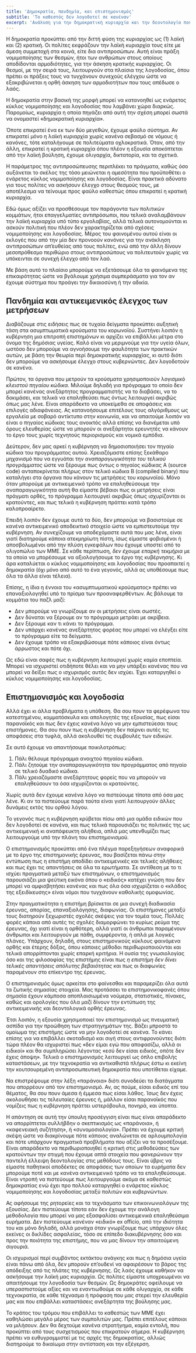 ```yaml
---
title: 'Δημοκρατία, πανδημία, και επιστημονισμός'
subtitle: 'Το καθεστός δεν λογοδοτεί σε κανέναν'
excerpt: 'Ανάλυση για την δημοκρατική κυριαρχία και την δεοντολογία που απαιτείται στην λήψη αποφάσεων για τον κορωνοϊό.'
---
```


Η δημοκρατία προκύπτει από την διττή φύση της κυριαρχίας ως (1) λαϊκή
και (2) κρατική.  Οι πολίτες εκφράζουν την λαϊκή κυριαρχία τους είτε με
άμεση συμμετοχή στα κοινά, είτε δια αντιπροσώπων.  Αυτή είναι πράξη
νομιμοποίησης των θεσμών, ήτοι των ανθρώπων στους οποίους αποδίδονται
αρμοδιότητες, για την άσκηση κρατικής κυριαρχίας.  Οι θεσμοί, με την
σειρά τους, λειτουργούν στα πλαίσια της λογοδοσίας, όπου πρέπει οι
πράξεις τους να τυγχάνουν συνεχούς ελέγχου ώστε να εξακριβώνεται η ορθή
άσκηση των αρμοδιοτήτων που τους απέδωσε ο λαός.

Η δημοκρατία στην βασική της μορφή μπορεί να κατανοηθεί ως ενάρετος
κύκλος νομιμοποίησης και λογοδοσίας που λαμβάνει χώρα διαρκώς.
Παρομοίως, κυριαρχία η οποία πηγάζει από αυτή την σχέση μπορεί σωστά να
ονομαστεί «δημοκρατική κυριαρχία».

Όποτε επικρατεί ένα εκ των δύο μεγεθών, έχουμε φαύλο σύστημα.  Αν
επικρατεί μόνο η λαϊκή κυριαρχία χωρίς κανένα σεβασμό σε νόμους ή
κανόνες, τότε καταλήγουμε σε πολιτεύματα οχλοκρατικά.  Όταν, από την
άλλη, επικρατεί η κρατική κυριαρχία όπου πλέον η εξουσία αποκόπτεται από
την λαϊκή βούληση, έχουμε ολιγαρχία, δικτατορία, και τα σχετικά.

Η παράμετρος της αντιπροσώπευσης περιπλέκει τα πράγματα, καθώς όσο
αυξάνεται το σκέλος της τόσο μειώνεται η αμεσότητα που προϋποθέτει ο
ενάρετος κύκλος νομιμοποίησης και λογοδοσίας.  Είναι πρακτικά αδύνατο
για τους πολίτες να ασκήσουν έλεγχο στους θεσμούς τους, με αποτέλεσμα να
τείνουμε προς φαύλο καθεστώς όπου επικρατεί η κρατική κυριαρχία.

Εδώ όμως αξίζει να προσθέσουμε τον παράγοντα των πολιτικών κομμάτων,
ήτοι επαγγελματίες αντιπρόσωποι, που τελικά αναλαμβάνουν την λαϊκή
κυριαρχία υπό τύπο εργολαβίας, αλλά τελικά αυτονομούνται κι ασκούν
πολιτική που πλέον δεν χαρακτηρίζεται από σχέσεις νομιμοποίησης και
λογοδοσίας.  Μέρος του φαινομένου αυτού είναι οι εκλογές που από την μία
δεν προνοούν κανόνες για την ανάκληση αντιπροσώπων απ’ευθείας από τους
πολίτες, ενώ από την άλλη δίνουν μεσοπρόθεσμο περιθώριο στους
αντιπροσώπους να πολιτευτούν χωρίς να υπόκεινται σε συνεχή έλεγχο από
τον λαό.

Με βάση αυτό το πλαίσιο μπορούμε να εξετάσουμε όλα τα φαινόμενα της
επικαιρότητας ώστε να βγάλουμε χρήσιμα συμπεράσματα για τον αν έχουμε
σύστημα που προάγει την δικαιοσύνη ή την αδικία.

## Πανδημία και αντικειμενικός έλεγχος των μετρήσεων

Διαβάζουμε στις ειδήσεις πως σε τυχαία δείγματα προκύπτει αυξητική τάση
στα ασυμπτωματικά κρούσματα του κορωνοϊού.  Συστήνει λοιπόν η κυβέρνηση
μια επιτροπή επιστημόνων κι αρχίζει να επιβάλλει μέτρα στο όνομα της
δημόσιας υγείας.  Καλό είναι να μεριμνούμε για την υγεία όλων, ωστόσο
δεν μπορούμε να αγνοήσουμε την φαυλότητα των πρακτικών αυτών, με βάση
την θεωρία περί δημοκρατικής κυριαρχίας, κι αυτό διότι δεν μπορούμε να
ασκήσουμε έλεγχο στους κυβερνώντες.  Δεν λογοδοτούν σε κανένα.

Πρώτον, τα όργανα που μετρούν τα κρούσματα χρησιμοποιούν λογισμικό
_κλειστού πηγαίου κώδικα_.  Μιλούμε δηλαδή για πρόγραμμα το οποίο δεν
μπορεί κανένας ανεξάρτητος προγραμματιστής να το διαβάσει, να το
δοκιμάσει, και τελικά να επαληθεύσει πως όντως λειτουργεί ακριβώς όπως
μας λένε.  Είναι απαράδεκτο να υποκείμεθα σε αποφάσεις και επιλογές
αδιαφάνειας.  Ας κατανοήσουμε επιτέλους τους αλγόριθμους ως εργαλεία με
σοβαρό αντίκτυπο στην κοινωνία, και να απαιτούμε λοιπόν να είναι ο
πηγαίος κώδικας τους ανοικτός αλλά επίσης να διανέμεται υπό όρους
ελευθερίας ώστε να μπορούν οι ανεξάρτητοι ερευνητές να κάνουν το έργο
τους χωρίς τεχνητούς περιορισμούς και νομικά εμπόδια.

Δεύτερον, δεν μας αρκεί η κυβέρνηση να δημοσιοποιήσει τον πηγαίο κώδικα
του προγράμματος αυτού.  Χρειαζόμαστε επίσης ξεκάθαρο μηχανισμό που να
εγγυάται την _αναπαραγωγικότητα του τελικού προγράμματος_ ώστε να
ξέρουμε πως όντως ο πηγαίος κώδικας Α (source code) ανταποκρίνεται
πλήρως στον τελικό κώδικα Β (compiled binary) που καταλήγει στα όργανα
που κάνουν τις μετρήσεις του κορωνοϊού.  Μόνο όταν μπορούμε με
αντικειμενικό τρόπο να επαληθεύσουμε την αναπαραγωγικότητα αυτή θα
είμαστε βέβαιοι πως οι μετρήσεις είναι πράγματι ορθές, το πρόγραμμα
λειτουργεί ακριβώς όπως ισχυρίζονται οι κρατούντες, και πως τελικά η
κυβέρνηση πράττει κατά τρόπο καλοπροαίρετο.

Επειδή λοιπόν δεν έχουμε αυτά τα δύο, δεν μπορούμε να βασιστούμε σε
κανένα αντικειμενικό αποδεικτικό στοιχείο ώστε να εμπιστευτούμε την
κυβέρνηση.  Αν συνεχίζουμε να αποδεχόμαστε αυτά που μας λένε, είναι
γιατί διατηρούμε κάποια ατεκμηρίωτη πίστη, ίσως είμαστε φοβισμένοι ή
αποσβολωμένοι από την πλύση εγκεφάλων που έχουμε υποστεί από το
ολιγοπώλιο των ΜΜΕ.  Σε κάθε περίπτωση, _δεν έχουμε επαρκή τεκμήρια_ με
τα οποία να μπορέσουμε να αξιολογήσουμε το έργο της κυβέρνησης.  Κι άρα
καταλύεται ο κύκλος νομιμοποίησης και λογοδοσίας που προαπαιτεί η
δημοκρατία (όχι μόνο από αυτό το ένα γεγονός, αλλά ας υποθέσουμε πως όλα
τα άλλα είναι τέλεια).

Επίσης, η ίδια η έννοια του «ασυμπτωματικού κρούσματος» πρέπει να
επαναξιολογηθεί υπό το πρίσμα των προαναφερθέντων.  Ας βάλουμε τα
κομμάτια του παζλ μαζί:

- Δεν μπορούμε να γνωρίζουμε αν οι μετρήσεις είναι σωστές.
- Δεν δύναται να ξέρουμε αν το πρόγραμμα μετράει με ακρίβεια.
- Δεν ξέρουμε καν τι κάνει το πρόγραμμα.
- Δεν υπάρχει κανένας ανεξάρτητος φορέας που μπορεί να ελέγξει είτε το
  πρόγραμμα είτε τα δείγματα.
- Δεν έχουμε τρόπο να εξακριβώσουμε πότε κάποιος είναι όντως άρρωστος
  και πότε όχι.

Ως εδώ είναι σαφές πως η κυβέρνηση λειτουργεί χωρίς καμία εποπτεία.
Μπορεί να ισχυριστεί οτιδήποτε θέλει και να μην υπάρξει κανένας που να
μπορεί να δείξει πως ο ισχυρισμός αυτός δεν ισχύει.  Έχει καταργηθεί ο
κύκλος νομιμοποίησης και λογοδοσίας.

## Επιστημονισμός και λογοδοσία

Αλλά έχει κι άλλα προβλήματα η υπόθεση.  Θα σου πουν τα φερέφωνα του
κατεστημένου, κομματόσκυλα και απολογητές της εξουσίας, πως είσαι
παρανοϊκός και πως δεν έχεις κανένα λόγο να μην εμπιστεύεσαι τους
επιστήμονες.  Θα σου πουν πως η κυβέρνηση δεν παίρνει αυτές τις
αποφάσεις στα τυφλά, αλλά ακολουθεί τις συμβουλές των ειδικών.

Σε αυτό έχουμε να απαντήσουμε ποικιλοτρόπως:

1. Πάλι θέλουμε πρόγραμμα ανοιχτού πηγαίου κώδικα.
2. Πάλι ζητούμε την αναπαραγωγικότητα του προγράμματος από πηγαίο σε
   τελικό δυαδικό κώδικα.
3. Πάλι χρειαζόμαστε ανεξάρτητους φορείς που να μπορούν να επαληθεύσουν
   τα όσα ισχυρίζονται οι κρατούντες.

Χωρίς αυτά δεν έχουμε κανένα λόγο να πιστεύουμε τίποτα από όσα μας λένε.
Κι αν τα πιστεύουμε παρά ταύτα είναι γιατί λειτουργούν άλλες δυνάμεις
εκτός του ορθού λόγου.

Το γεγονός πως η κυβέρνηση κρύβεται πίσω από μια ομάδα ειδικών που δεν
λογοδοτεί σε κανένα, και πως τελικά παρουσιάζει τις πολιτικές της ως
αντικειμενική κι αναπόφευκτη αλήθεια, απλά μας υπενθυμίζει πως
λειτουργούμε υπό την πλάνη του επιστημονισμού.

Ο επιστημονισμός προκύπτει από ένα πλέγμα παρεξηγήσεων αναφορικά με το
έργο της επιστημονικής έρευνας, που βασίζεται πάνω στην εντύπωση πως η
επιστήμη αποδίδει αντικειμενικές και τελικές αλήθειες και πως έχει τις
απαντήσεις σε όλα τα ερωτήματα.  Σε αντίθεση με το τι ισχύει πραγματικά
μεταξύ των επιστημόνων, ο επιστημονισμός παρουσιάζει μια ψεύτικη εικόνα
όπου ο «ειδικός» κατέχει γνώση που δεν μπορεί να αμφισβητήσει κανένας
και πως όλα όσα ισχυρίζεται ο «κλάδος της εξειδίκευσης» είναι νόμοι που
τυγχάνουν καθολικής ομοφωνίας.

Στην πραγματικότητα η επιστήμη βρίσκεται σε μια συνεχή διαδικασία
έρευνας, απορίας, επαναξιολόγησης, διαφωνίας.  Οι επιστήμονες μεταξύ
τους διατηρούν ξεχωριστές σχολές σκέψεις για τον τομέα τους.  Πολλές
φορές κάποια από αυτές τις σχολές διαμορφώνει το κυρίως ρεύμα της
έρευνας, όχι γιατί είναι η ορθότερη, αλλά γιατί οι άνθρωποι παραμένουν
άνθρωποι και λειτουργούν με πάθη, συμφέροντα, ή απλά με λογικές πλάνες.
Υπάρχουν, δηλαδή, στους επιστημονικούς κύκλους φαινόμενα ορθής και
έτερης δόξας, όπου κάποιες μέθοδοι περιθωριοποιούνται και τελικά
απορρίπτονται χωρίς επαρκή κριτήρια.  Η ουσία της γνωσιολογίας όσο και
της φιλοσοφίας της επιστήμης είναι πως _η επιστήμη δεν δίνει τελικές
απαντήσεις απόλυτης βεβαιότητας_ και πως οι διαφωνίες παραμένουν στο
επίκεντρο της έρευνας.

Ο επιστημονισμός όμως αρκείται στο φαίνεσθαι και παραμερίζει όλα αυτά τα
ζωτικής σημασίας στοιχεία.  Μας προτάσσει το επιστημονικοφανές όπου
σημασία έχουν κάμποσα αποπλαισιωμένα νούμερα, στατιστικές, πίνακες,
καθώς και ορολογίες που όλα μαζί δίνουν την εντύπωση της αντικειμενικής
και δεοντολογικά ορθής έρευνας.

Έτσι λοιπόν, η εξουσία χρησιμοποιεί τον επιστημονισμό ως πνευματική
ασπίδα για την προώθηση των στρατηγημάτων της.  Βάζει μπροστά το ομοίωμα
της επιστήμης ώστε να μην λογοδοτεί σε κανένα.  Το κάνει επίσης για να
επιβάλλει σκοταδισμό και σιγή στους αντιφρονούντες διότι τώρα πλέον θα
ισχυριστεί πως «δεν είμαι εγώ που αποφασίζω, αλλά οι ειδικοί» και θα
συμπληρώσει λέγοντας «εσύ δεν είσαι ειδικός, οπότε δεν έχεις άποψη».
Τελικά ο επιστημονισμός λειτουργεί ως όπλο επιβολής καταστάσεων, με την
τεχνοκρατία να αντικαθιστά πλήρως έστω κι εκείνη την κουτσουρεμένη
αντιπροσωπευτική δημοκρατία που υποτίθεται είχαμε.

Να επιστρέψουμε στην λέξη «παράνοια» διότι συνοδεύει τα διατάγματα που
απορρέουν από τον επιστημονισμό.  Αν, ας πούμε, είσαι ειδικός επί του
θέματος, θα σου πουν άμεσα ή έμμεσα πως είσαι λάθος.  Ίσως δεν έχεις
ακολουθήσει τις τελευταίες έρευνες ή, μάλλον είσαι παρανοϊκός που
νομίζεις πως η κυβέρνηση πράττει υστερόβουλα, πονηρά, και ύποπτα.

Η απάντηση σε αυτή την ύπουλη προσέγγιση είναι πως είναι απαράδεκτο να
απορρίπτεται συλλήβδην ο σκεπτικισμός ως «παράνοια», ή «καφενειακή
συζήτηση», ή «συνομοσιολογία».  Πρέπει να έχουμε κριτική σκέψη ώστε να
διακρίνουμε πότε κάποιος αναλώνεται σε αρλουμπολογία και πότε υπάρχουν
πραγματικά προβλήματα που αξίζει να τα προσέξουμε.  Είναι απαράδεκτο να
περιθωριοποιηθεί η κριτική στις μεθοδεύσεις των κρατούντων την στιγμή
που έχουμε απτά στοιχεία που φανερώνουν την παντελή έλλειψη δεοντολογίας
στις μεθόδους τους.  Είναι ύβρις να είμαστε παθητικοί αποδέκτες σε
αποφάσεις των οποίων τα ευρήματα δεν μπορούμε ποτέ και με κανένα
αντικειμενικό τρόπο να τα επαληθεύσουμε.  Είναι ντροπή να πιστεύουμε πως
λειτουργούμε ακόμα σε καθεστώς δημοκρατίας ενώ έχει προ πολλού
καταργηθεί ο ενάρετος κύκλος νομιμοποίησης και λογοδοσίας μεταξύ πολιτών
και κυβερνώντων.

Ας αφήσουμε της ρητορείες και τα τεχνάσματα των επικοινωνιολόγων της
εξουσίας.  Δεν πιστεύουμε τίποτα εάν δεν έχουμε την ανάλογη μεθοδολογία
που μπορεί να μας εξασφαλίσει αντικειμενικά επαληθεύσιμα ευρήματα.  Δεν
πιστεύουμε κανέναν «ειδικό» ex officio, από την ιδιότητα του και μόνο
δηλαδή, αλλά μονάχα όταν γνωρίζουμε πως υπάρχουν όλες εκείνες οι
δικλίδες ασφαλείας, τόσο σε επίπεδο διακυβέρνησης όσο και προς την
ποιότητα της επιστήμης, που να μας δίνουν την απαιτούμενη σιγουριά.

Οι ισχυρισμοί περί συμβάντος εκτάκτου ανάγκης και πως η δημόσια υγεία
είναι πάνω από όλα, δεν μπορούν επ’ουδενί να αφαιρέσουν το βάρος της
απόδειξης από τις πλάτες της κυβέρνησης.  Ως λαός έχουμε καθήκον να
ασκήσουμε την λαϊκή μας κυριαρχία.  Ως πολίτες είμαστε υποχρεωμένοι να
απαιτήσουμε την λογοδοσία των θεσμών.  Ως δημοκράτες οφείλουμε να
υπερασπιστούμε αξίες και να εναντιωθούμε σε κάθε ολιγαρχία, σε κάθε
τεχνοκρατία, σε κάθε τέχνασμα ή πρόφαση που μας στερεί την ελευθερία μας
και που επιβάλλει καταστάσεις ανεξάρτητα της βούλησης μας.

Το κράτος του τρόμου που επιβάλλει το καθεστώς των ΜΜΕ έχει καθηλώσει
μεγάλο μέρος των συμπολιτών μας.  Πρέπει επιτέλους κάποιοι να μιλήσουν.
Δεν θα δεχτούμε κανένα στρατήγημα, καμία εντολή, που προκύπτει από τους
συσχετισμούς που επικρατούν σήμερα.  Η κυβέρνηση πρέπει να
ευθυγραμμιστεί με τις αρχές της δημοκρατίας, αλλιώς διατηρούμε το
δικαίωμα στην αντίσταση και την εξέγερση.
